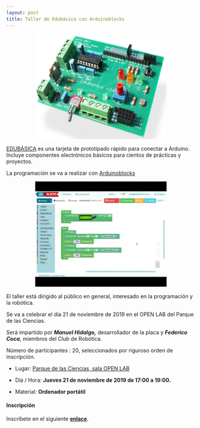 ```yaml
---
layout: post
title: Taller de Edubásica con Arduinoblocks
---
```


<p align="center" >
<img src="/images/edubasica01.jpg" width="350" height="280"/>


</p>



[EDUBÁSICA](http://www.practicasconarduino.com/) es una tarjeta de prototipado rápido para conectar a Arduino. Incluye componentes electrónicos básicos para cientos de prácticas y proyectos.

La programación se va a realizar con [Arduinoblocks](http://www.arduinoblocks.com/)


<p align="center" >
<img src="/images/arduinoblocks2.jpg" width="350" height="280"/>


</p>



El taller está dirigido al público en general, interesado en la programación y la robótica.

Se va a celebrar el día 21 de noviembre de 2019 en el OPEN LAB del Parque de las Ciencias.






Será impartido por ***Manuel Hidalgo,*** desarrollador de la placa y ***Federico Coca***,  miembros del Club de Robótica.


Número de participantes : 20,  seleccionados por riguroso orden de inscripción.


* Lugar: [Parque de las Ciencias, sala OPEN LAB](https://goo.gl/maps/aQC1afhE8HR9uaVx8)
* Día / Hora: **Jueves 21 de noviembre de 2019 de 17:00 a 19:00.**

* Material: **Ordenador portátil**


#### Inscripción ####
Inscríbete en el siguiente [**enlace**](https://forms.gle/pFDJTYJCVnxEAgaw9).
